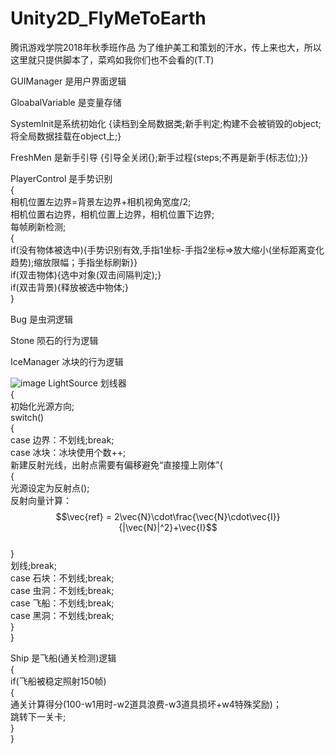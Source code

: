 # Unity2D_FlyMeToEarth
腾讯游戏学院2018年秋季班作品
为了维护美工和策划的汗水，传上来也大，所以这里就只提供脚本了，菜鸡如我你们也不会看的(T.T)

GUIManager 是用户界面逻辑

GloabalVariable 是变量存储

SystemInit是系统初始化 {读档到全局数据类;新手判定;构建不会被销毁的object;将全局数据挂载在object上;}

FreshMen 是新手引导 {引导全关闭{};新手过程{steps;不再是新手(标志位);}}

PlayerControl 是手势识别<br>
{<br>
相机位置左边界=背景左边界+相机视角宽度/2;<br>
相机位置右边界，相机位置上边界，相机位置下边界;<br>
每帧刷新检测;<br>
{<br>
   if(没有物体被选中){手势识别有效,手指1坐标-手指2坐标=>放大缩小(坐标距离变化趋势);缩放限幅；手指坐标刷新}}<br>
   if(双击物体){选中对象(双击间隔判定);}<br>
   if(双击背景){释放被选中物体;}<br>
}<br>

Bug 是虫洞逻辑

Stone 陨石的行为逻辑

IceManager 冰块的行为逻辑

![image](https://github.com/HKcat2010/MyPhoto/blob/master/FlymeToEarthP1.PNG)
LightSource 划线器<br>
{<br>
初始化光源方向;<br>
switch()<br>
{<br>
case 边界：不划线;break;<br>
case 冰块：冰块使用个数++;<br>
          新建反射光线，出射点需要有偏移避免“直接撞上刚体”{<br>
          {<br>
          光源设定为反射点();<br>
          反射向量计算：$$\vec{ref} = 2\vec{N}\cdot\frac{\vec{N}\cdot\vec{I}}{|\vec{N}|^2}+\vec{I}$$
          <br>
          }<br>
          划线;break;<br>
case 石块：不划线;break;<br>
case 虫洞：不划线;break;<br>
case 飞船：不划线;break;<br>
case 黑洞：不划线;break;<br>
}<br>
}<br>

Ship 是飞船(通关检测)逻辑<br>
{<br>
if(飞船被稳定照射150帧)<br>
{<br>
通关计算得分(100-w1用时-w2道具浪费-w3道具损坏+w4特殊奖励)；<br>
跳转下一关卡;<br>
}<br>
}<br>


